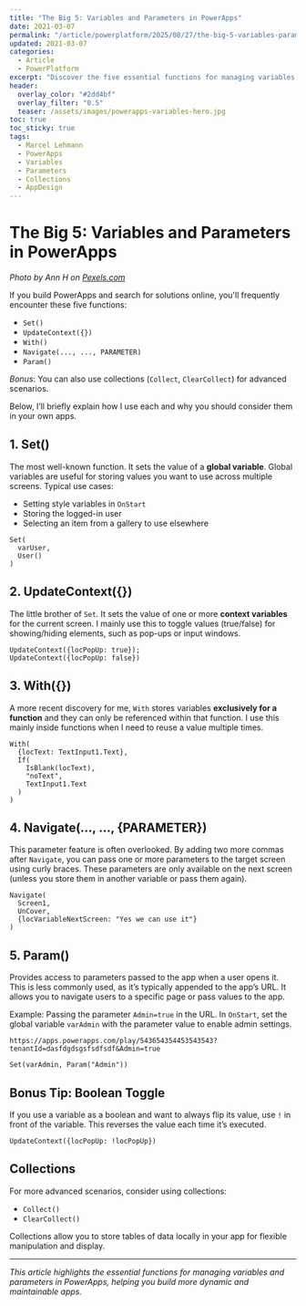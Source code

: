 ```yaml
---
title: "The Big 5: Variables and Parameters in PowerApps"
date: 2021-03-07
permalink: "/article/powerplatform/2025/08/27/the-big-5-variables-parameters-powerapps/"
updated: 2021-03-07
categories:
  - Article
  - PowerPlatform
excerpt: "Discover the five essential functions for managing variables and parameters in PowerApps. Learn how to use Set, UpdateContext, With, Navigate, and Param to build dynamic, flexible apps."
header:
  overlay_color: "#2dd4bf"
  overlay_filter: "0.5"
  teaser: /assets/images/powerapps-variables-hero.jpg
toc: true
toc_sticky: true
tags:
  - Marcel Lehmann
  - PowerApps
  - Variables
  - Parameters
  - Collections
  - AppDesign
---
```


# The Big 5: Variables and Parameters in PowerApps

*Photo by Ann H on [Pexels.com](https://www.pexels.com/photo/city-road-traffic-beach-2646530/)*

If you build PowerApps and search for solutions online, you'll frequently encounter these five functions:

- `Set()`
- `UpdateContext({})`
- `With()`
- `Navigate(..., ..., PARAMETER)`
- `Param()`

*Bonus*: You can also use collections (`Collect`, `ClearCollect`) for advanced scenarios.

Below, I’ll briefly explain how I use each and why you should consider them in your own apps.

## 1. Set()
The most well-known function. It sets the value of a **global variable**. Global variables are useful for storing values you want to use across multiple screens. Typical use cases:
- Setting style variables in `OnStart`
- Storing the logged-in user
- Selecting an item from a gallery to use elsewhere

```powerapps
Set(
  varUser,
  User()
)
```

## 2. UpdateContext({})
The little brother of `Set`. It sets the value of one or more **context variables** for the current screen. I mainly use this to toggle values (true/false) for showing/hiding elements, such as pop-ups or input windows.

```powerapps
UpdateContext({locPopUp: true});
UpdateContext({locPopUp: false})
```

## 3. With({})
A more recent discovery for me, `With` stores variables **exclusively for a function** and they can only be referenced within that function. I use this mainly inside functions when I need to reuse a value multiple times.

```powerapps
With(
  {locText: TextInput1.Text},
  If(
    IsBlank(locText),
    "noText",
    TextInput1.Text
  )
)
```

## 4. Navigate(..., ..., {PARAMETER})
This parameter feature is often overlooked. By adding two more commas after `Navigate`, you can pass one or more parameters to the target screen using curly braces. These parameters are only available on the next screen (unless you store them in another variable or pass them again).

```powerapps
Navigate(
  Screen1,
  UnCover,
  {locVariableNextScreen: "Yes we can use it"}
)
```

## 5. Param()
Provides access to parameters passed to the app when a user opens it. This is less commonly used, as it’s typically appended to the app’s URL. It allows you to navigate users to a specific page or pass values to the app.

Example: Passing the parameter `Admin=true` in the URL. In `OnStart`, set the global variable `varAdmin` with the parameter value to enable admin settings.

```
https://apps.powerapps.com/play/543654354453543543?tenantId=dasfdgdsgsfsdfsdf&Admin=true

Set(varAdmin, Param("Admin"))
```

## Bonus Tip: Boolean Toggle
If you use a variable as a boolean and want to always flip its value, use `!` in front of the variable. This reverses the value each time it’s executed.

```powerapps
UpdateContext({locPopUp: !locPopUp})
```

## Collections
For more advanced scenarios, consider using collections:
- `Collect()`
- `ClearCollect()`

Collections allow you to store tables of data locally in your app for flexible manipulation and display.

---
*This article highlights the essential functions for managing variables and parameters in PowerApps, helping you build more dynamic and maintainable apps.*
